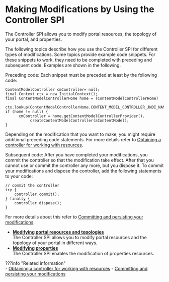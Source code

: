 # Making Modifications by Using the Controller SPI

The Controller SPI allows you to modify portal resources, the topology of your portal, and properties.

The following topics describe how you use the Controller SPI for different types of modifications. Some topics provide example code snippets. For these snippets to work, they need to be completed with preceding and subsequent code. Examples are shown in the following.

Preceding code: Each snippet must be preceded at least by the following code:

```
ContentModelController cmController= null;
final Context ctx = new InitialContext();
final ContentModelControllerHome home = (ContentModelControllerHome) 
      ctx.lookup(ContentModelControllerHome.CONTENT_MODEL_CONTROLLER_JNDI_NAME);
if (home != null) {
      cmController = home.getContentModelControllerProvider().
           createContentModelController(aContentModel);
}
```

Depending on the modification that you want to make, you might require additional preceding code statements. For more details refer to [Obtaining a controller for working with resources](/working_with_controllers/ctrlrapit_obtn_ctrlr.md).

Subsequent code: After you have completed your modifications, you commit the controller so that the modification take effect. After that you cannot use or commit the controller any more, but you dispose it. To commit your modifications and dispose the controller, add the following statements to your code:

```
// commit the controller
try {
    controller.commit();
} finally {
    controller.dispose();
}

```

For more details about this refer to [Committing and persisting your modifications](/working_with_controllers/ctrlrapit_comit.md).

-   **[Modifying portal resources and topologies](../controller_spi_modification/modify_portal_resources/index.md)**  
The Controller SPI allows you to modify portal resources and the topology of your portal in different ways.
-   **[Modifying properties](../controller_spi_modification/modify_properties/index.md)**  
The Controller SPI enables the modification of properties resources.


???info "Related information"  
    - [Obtaining a controller for working with resources](../working_with_controllers/index.md)
    - [Committing and persisting your modifications](../working_with_controllers/ctrlrapit_comit.md)

